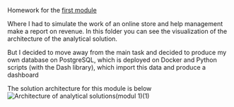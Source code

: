 Homework for the [first module](https://github.com/Data-Learn/data-engineering/tree/master/DE-101%20Modules/Module01/DE%20-%20101%20Lab%201.1)

Where I had to simulate the work of an online store and help management make a report on revenue. In this folder you can see the visualization of the architecture of the analytical solution.

But I decided to move away from the main task and decided to produce my own database on PostgreSQL, which is deployed on Docker and Python scripts (with the Dash library), which import this data and produce a dashboard

The solution architecture for this module is below
![Architecture of analytical solutions(modul 1)(1)](https://github.com/user-attachments/assets/73dc5bb1-8839-481b-8754-9442e4f10243)
